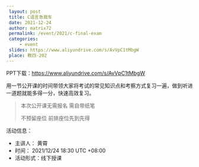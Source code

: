 ```yaml
---
 layout: post
 title: C语言急救车
 date: 2021-12-24
 author: matrix72
 permalink: /event/2021/c-final-exam
 categories:
     - event
 slides: https://www.aliyundrive.com/s/AvVpC1tMbgW
 place: 教四-202
---
```


PPT下载：https://www.aliyundrive.com/s/AvVpC1tMbgW

用一节公开课的时间带领大家将考试的常见知识点和考察方式复习一遍，做到听进一道题就能多得一分，快速高效复习。

> 本次公开课无需报名 需自带纸笔
>
> 不预留座位 前排座位先到先得

活动信息：

+ 主讲人： 黄霄
+ 时间： 2021/12/24 18:30 UTC +08:00
+ 活动形式：线下授课

